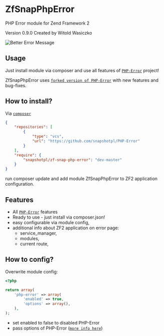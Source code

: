 ZfSnapPhpError
==============

PHP Error module for Zend Framework 2

Version 0.9.0 Created by Witold Wasiczko

![Better Error Message](http://i.imgur.com/1G77I.png)

Usage
-----
Just install module via composer and use all features of [`PHP-Error`](http://phperror.net/) project!

ZfSnapPhpError uses [`forked version of PHP-Error`](https://github.com/snapshotpl/PHP-Error) with new features and bug-fixes.

How to install?
---------------
Via [`composer`](https://getcomposer.org/)
```json
{
    "repositories": [
        {
            "type": "vcs",
            "url": "https://github.com/snapshotpl/PHP-Error"
        }
    ],
    "require": {
        "snapshotpl/zf-snap-php-error": "dev-master"
    }
}
```

run composer update and add module ZfSnapPhpError to ZF2 application configuration.

Features
--------
* All [`PHP-Error`](http://phperror.net/) features
* Ready to use - just install via composer.json!
* easy configurable via module config,
* additional info about ZF2 application on error page:
  * service_manager,
  * modules,
  * current route,

How to config?
--------------
Overwrite module config:
```php
<?php

return array(
    'php-error' => array(
        'enabled' => true,
        'options' => array(),
    ),
);
```
* set enabled to false to disabled PHP-Error
* pass options of PHP-Error ([`more info here`](https://github.com/JosephLenton/PHP-Error/wiki/Options#all-options))
